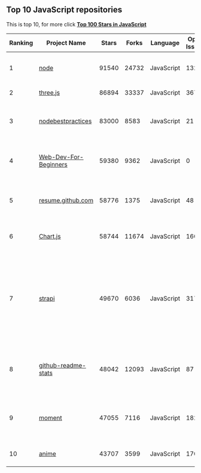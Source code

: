 ##  Top 10 JavaScript repositories

This is top 10, for more click **[Top 100 Stars in JavaScript](Top100/JavaScript.md)**

| Ranking | Project Name | Stars | Forks | Language | Open Issues | Description | Last Commit |
| ------- | ------------ | ----- | ----- | -------- | ----------- | ----------- | ----------- |
| 1 | [node](https://github.com/nodejs/node) | 91540 | 24732 | JavaScript | 1324 | Node.js JavaScript runtime :sparkles::turtle::rocket::sparkles: | 2022-11-17T00:29:16Z |
| 2 | [three.js](https://github.com/mrdoob/three.js) | 86894 | 33337 | JavaScript | 367 | JavaScript 3D Library. | 2022-11-17T00:12:19Z |
| 3 | [nodebestpractices](https://github.com/goldbergyoni/nodebestpractices) | 83000 | 8583 | JavaScript | 21 | :white_check_mark:  The Node.js best practices list (November 2022) | 2022-11-12T17:01:52Z |
| 4 | [Web-Dev-For-Beginners](https://github.com/microsoft/Web-Dev-For-Beginners) | 59380 | 9362 | JavaScript | 0 | 24 Lessons, 12 Weeks, Get Started as a Web Developer | 2022-11-15T15:15:37Z |
| 5 | [resume.github.com](https://github.com/resume/resume.github.com) | 58776 | 1375 | JavaScript | 48 | Resumes generated using the GitHub informations | 2022-10-16T23:25:27Z |
| 6 | [Chart.js](https://github.com/chartjs/Chart.js) | 58744 | 11674 | JavaScript | 160 | Simple HTML5 Charts using the <canvas> tag | 2022-11-16T22:15:30Z |
| 7 | [strapi](https://github.com/strapi/strapi) | 49670 | 6036 | JavaScript | 317 | 🚀 Strapi is the leading open-source headless CMS. It’s 100% JavaScript, fully customizable and developer-first. | 2022-11-16T23:56:07Z |
| 8 | [github-readme-stats](https://github.com/anuraghazra/github-readme-stats) | 48042 | 12093 | JavaScript | 87 | :zap: Dynamically generated stats for your github readmes | 2022-11-14T09:38:15Z |
| 9 | [moment](https://github.com/moment/moment) | 47055 | 7116 | JavaScript | 182 | Parse, validate, manipulate, and display dates in javascript. | 2022-11-15T18:49:14Z |
| 10 | [anime](https://github.com/juliangarnier/anime) | 43707 | 3599 | JavaScript | 170 | JavaScript animation engine | 2022-10-04T14:47:22Z |
